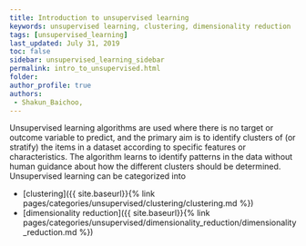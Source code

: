 ```yaml
---
title: Introduction to unsupervised learning
keywords: unsupervised learning, clustering, dimensionality reduction
tags: [unsupervised_learning]
last_updated: July 31, 2019
toc: false
sidebar: unsupervised_learning_sidebar
permalink: intro_to_unsupervised.html
folder: 
author_profile: true
authors:
 - Shakun_Baichoo,
---
```


Unsupervised learning algorithms are used where there is no target or outcome variable to predict, and the primary aim is to identify clusters of (or stratify) the items in a dataset according to specific features or characteristics. The algorithm learns to identify patterns in the data without human guidance about how the different clusters should be determined.
Unsupervised learning can be categorized into 
* [clustering]({{ site.baseurl}}{% link pages/categories/unsupervised/clustering/clustering.md %})
* [dimensionality reduction]({{ site.baseurl}}{% link pages/categories/unsupervised/dimensionality_reduction/dimensionality_reduction.md %})
